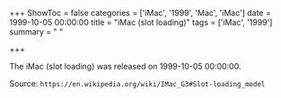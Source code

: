 +++
ShowToc = false
categories = ['iMac', '1999', 'Mac', 'iMac']
date = 1999-10-05 00:00:00
title = "iMac (slot loading)"
tags = ['iMac', '1999']
summary = " "

+++

The iMac (slot loading) was released on 1999-10-05 00:00:00.

Source: `https://en.wikipedia.org/wiki/IMac_G3#Slot-loading_model`
